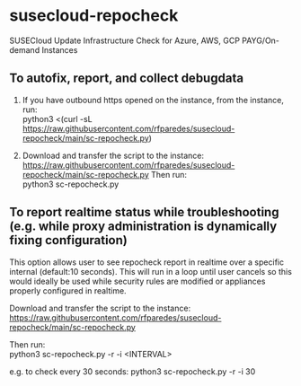 # susecloud-repocheck
SUSECloud Update Infrastructure Check for Azure, AWS, GCP PAYG/On-demand Instances

## To autofix, report, and collect debugdata

1. If you have outbound https opened on the instance, from the instance, run:  
python3 <(curl -sL https://raw.githubusercontent.com/rfparedes/susecloud-repocheck/main/sc-repocheck.py)

2. Download and transfer the script to the instance:  
https://raw.githubusercontent.com/rfparedes/susecloud-repocheck/main/sc-repocheck.py 
Then run:  
python3 sc-repocheck.py

## To report realtime status while troubleshooting (e.g. while proxy administration is dynamically fixing configuration)

This option allows user to see repocheck report in realtime over a specific internal (default:10 seconds).  This will run in a loop until user cancels so this would ideally be used while security rules are modified or appliances properly configured in realtime.

Download and transfer the script to the instance:  
https://raw.githubusercontent.com/rfparedes/susecloud-repocheck/main/sc-repocheck.py 

Then run:  
python3 sc-repocheck.py -r -i \<INTERVAL>
  
e.g. to check every 30 seconds: python3 sc-repocheck.py -r -i 30 
  
 


